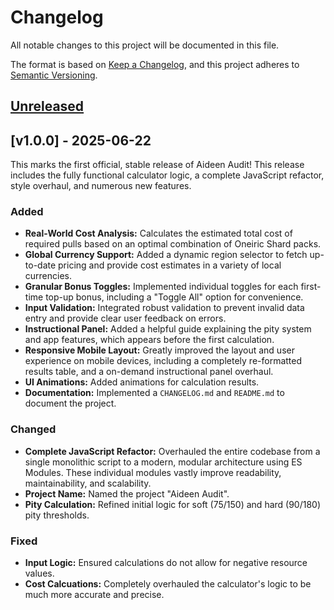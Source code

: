 # Changelog

All notable changes to this project will be documented in this file.

The format is based on [Keep a Changelog](https://keepachangelog.com/en/1.0.0/),
and this project adheres to [Semantic Versioning](https://semver.org/spec/v2.0.0.html).

## [Unreleased]

## [v1.0.0] - 2025-06-22

This marks the first official, stable release of Aideen Audit! This release includes the fully functional calculator logic, a complete JavaScript refactor, style overhaul, and numerous new features.

### Added

-   **Real-World Cost Analysis:** Calculates the estimated total cost of required pulls based on an optimal combination of Oneiric Shard packs.
-   **Global Currency Support:** Added a dynamic region selector to fetch up-to-date pricing and provide cost estimates in a variety of local currencies.
-   **Granular Bonus Toggles:** Implemented individual toggles for each first-time top-up bonus, including a "Toggle All" option for convenience.
-   **Input Validation:** Integrated robust validation to prevent invalid data entry and provide clear user feedback on errors.
-   **Instructional Panel:** Added a helpful guide explaining the pity system and app features, which appears before the first calculation.
-   **Responsive Mobile Layout:** Greatly improved the layout and user experience on mobile devices, including a completely re-formatted results table, and a on-demand instructional panel overhaul.
-   **UI Animations:** Added animations for calculation results.
-   **Documentation:** Implemented a `CHANGELOG.md` and `README.md` to document the project.

### Changed

-   **Complete JavaScript Refactor:** Overhauled the entire codebase from a single monolithic script to a modern, modular architecture using ES Modules. These individual modules vastly improve readability, maintainability, and scalability.
-   **Project Name:** Named the project "Aideen Audit".
-   **Pity Calculation:** Refined initial logic for soft (75/150) and hard (90/180) pity thresholds.

### Fixed

-   **Input Logic:** Ensured calculations do not allow for negative resource values.
-   **Cost Calcuations:** Completely overhauled the calculator's logic to be much more accurate and precise. 

[Unreleased]: https://github.com/kitbur/aideen-audit/compare/v1.0.0...HEAD
[1.0.0]: https://github.com/kitbur/aideen-audit/releases/tag/v1.0.0